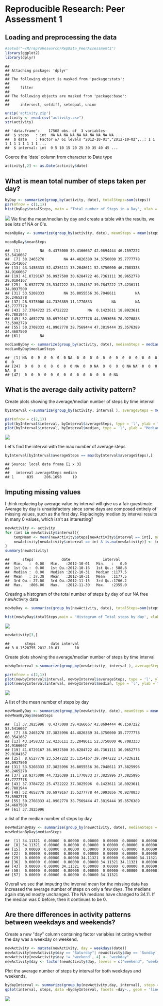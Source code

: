 # Reproducible Research: Peer Assessment 1


## Loading and preprocessing the data

```r
#setwd("~/R/reproResearch/RepData_PeerAssessment1")
library(ggplot2)
library(dplyr)
```

```
## 
## Attaching package: 'dplyr'
## 
## The following object is masked from 'package:stats':
## 
##     filter
## 
## The following objects are masked from 'package:base':
## 
##     intersect, setdiff, setequal, union
```

```r
unzip('activity.zip')
activity <- read.csv("activity.csv")
str(activity)
```

```
## 'data.frame':	17568 obs. of  3 variables:
##  $ steps   : int  NA NA NA NA NA NA NA NA NA NA ...
##  $ date    : Factor w/ 61 levels "2012-10-01","2012-10-02",..: 1 1 1 1 1 1 1 1 1 1 ...
##  $ interval: int  0 5 10 15 20 25 30 35 40 45 ...
```
Coerce the 'date' column from character to Date type

```r
activity[,2] <- as.Date(activity$date)
```

## What is mean total number of steps taken per day?

```r
byDay <- summarize(group_by(activity, date), totalSteps=sum(steps))
par(mfrow = c(1,1))
hist(byDay$totalSteps, main = "Total number of Steps in a Day", xlab = "Steps in a day")
```

![](PA1_template_files/figure-html/unnamed-chunk-3-1.png) 
We find the mean/median by day and create a table with the results, we see lots of NA or 0's.


```r
meanByDay <- summarize(group_by(activity, date), meanSteps = mean(steps)) 
 
meanByDay$meanSteps
```

```
##  [1]         NA  0.4375000 39.4166667 42.0694444 46.1597222 53.5416667
##  [7] 38.2465278         NA 44.4826389 34.3750000 35.7777778 60.3541667
## [13] 43.1458333 52.4236111 35.2048611 52.3750000 46.7083333 34.9166667
## [19] 41.0729167 36.0937500 30.6284722 46.7361111 30.9652778 29.0104167
## [25]  8.6527778 23.5347222 35.1354167 39.7847222 17.4236111 34.0937500
## [31] 53.5208333         NA 36.8055556 36.7048611         NA 36.2465278
## [37] 28.9375000 44.7326389 11.1770833         NA         NA 43.7777778
## [43] 37.3784722 25.4722222         NA  0.1423611 18.8923611 49.7881944
## [49] 52.4652778 30.6979167 15.5277778 44.3993056 70.9270833 73.5902778
## [55] 50.2708333 41.0902778 38.7569444 47.3819444 35.3576389 24.4687500
## [61]         NA
```


```r
medianByDay <- summarize(group_by(activity, date), medianSteps = median(steps))
medianByDay$medianSteps
```

```
##  [1] NA  0  0  0  0  0  0 NA  0  0  0  0  0  0  0  0  0  0  0  0  0  0  0
## [24]  0  0  0  0  0  0  0  0 NA  0  0 NA  0  0  0  0 NA NA  0  0  0 NA  0
## [47]  0  0  0  0  0  0  0  0  0  0  0  0  0  0 NA
```

## What is the average daily activity pattern?
Create plots showing the average/median number of steps by time interval

```r
byInterval <-summarize(group_by(activity, interval ), averageSteps = mean(steps, na.rm = T), median = median(steps, na.rm = T))

par(mfrow = c(2,1))
plot(byInterval$interval, byInterval$averageSteps, type = 'l', ylab = "Mean number of Steps", xlab = "Time interval")
plot(byInterval$interval, byInterval$median, type = 'l', ylab = "Median number of Steps", xlab = "Time interval")
```

![](PA1_template_files/figure-html/unnamed-chunk-6-1.png) 

Let's find the interval with the max number of average steps

```r
byInterval[byInterval$averageSteps == max(byInterval$averageSteps),]
```

```
## Source: local data frame [1 x 3]
## 
##   interval averageSteps median
## 1      835     206.1698     19
```


## Imputing missing values
I think replacing by average value by interval will give us a fair guestimate.  Average by day is unsatisfactory since some days are composed entirely of missing values, such as the first day.  Replacingby median by interval results in many 0 values, which 
isn't as interesting?


```r
newActivity <- activity
for (int in newActivity$interval){
    tempMean <- mean(newActivity$steps[newActivity$interval == int], na.rm=T)
    newActivity[newActivity$interval == int & is.na(newActivity)] <- tempMean
}
summary(newActivity)
```

```
##      steps             date               interval     
##  Min.   :  0.00   Min.   :2012-10-01   Min.   :   0.0  
##  1st Qu.:  0.00   1st Qu.:2012-10-16   1st Qu.: 588.8  
##  Median :  0.00   Median :2012-10-31   Median :1177.5  
##  Mean   : 37.38   Mean   :2012-10-31   Mean   :1177.5  
##  3rd Qu.: 27.00   3rd Qu.:2012-11-15   3rd Qu.:1766.2  
##  Max.   :806.00   Max.   :2012-11-30   Max.   :2355.0
```

Creating a histogram of the total number of steps by day of our NA free newActivity data

```r
newbyDay <- summarize(group_by(newActivity, date), totalSteps=sum(steps))

hist(newbyDay$totalSteps,main = 'Histogram of Total steps by day', xlab = "Total step by day")
```

![](PA1_template_files/figure-html/unnamed-chunk-9-1.png) 

```r
newActivity[3,]
```

```
##       steps       date interval
## 3 0.1320755 2012-10-01       10
```


Create plots showing the average/median number of steps by time interval

```r
newbyInterval <-summarize(group_by(newActivity, interval ), averageSteps = mean(steps, na.rm = T), median = median(steps, na.rm = T))

par(mfrow = c(2,1))
plot(newbyInterval$interval, newbyInterval$averageSteps, type = 'l', ylab = "Mean number of Steps", xlab = "Time interval")
plot(newbyInterval$interval, newbyInterval$median, type = 'l', ylab = "Median number of Steps", xlab = "Time interval")
```

![](PA1_template_files/figure-html/unnamed-chunk-10-1.png) 


A list of the mean number of steps by day

```r
newMeanByDay <- summarize(group_by(newActivity, date), meanSteps = mean(steps)) 
newMeanByDay$meanSteps
```

```
##  [1] 37.3825996  0.4375000 39.4166667 42.0694444 46.1597222 53.5416667
##  [7] 38.2465278 37.3825996 44.4826389 34.3750000 35.7777778 60.3541667
## [13] 43.1458333 52.4236111 35.2048611 52.3750000 46.7083333 34.9166667
## [19] 41.0729167 36.0937500 30.6284722 46.7361111 30.9652778 29.0104167
## [25]  8.6527778 23.5347222 35.1354167 39.7847222 17.4236111 34.0937500
## [31] 53.5208333 37.3825996 36.8055556 36.7048611 37.3825996 36.2465278
## [37] 28.9375000 44.7326389 11.1770833 37.3825996 37.3825996 43.7777778
## [43] 37.3784722 25.4722222 37.3825996  0.1423611 18.8923611 49.7881944
## [49] 52.4652778 30.6979167 15.5277778 44.3993056 70.9270833 73.5902778
## [55] 50.2708333 41.0902778 38.7569444 47.3819444 35.3576389 24.4687500
## [61] 37.3825996
```

a list of the median number of steps by day

```r
newMedianByDay <- summarize(group_by(newActivity, date), medianSteps = median(steps))
newMedianByDay$medianSteps
```

```
##  [1] 34.11321  0.00000  0.00000  0.00000  0.00000  0.00000  0.00000
##  [8] 34.11321  0.00000  0.00000  0.00000  0.00000  0.00000  0.00000
## [15]  0.00000  0.00000  0.00000  0.00000  0.00000  0.00000  0.00000
## [22]  0.00000  0.00000  0.00000  0.00000  0.00000  0.00000  0.00000
## [29]  0.00000  0.00000  0.00000 34.11321  0.00000  0.00000 34.11321
## [36]  0.00000  0.00000  0.00000  0.00000 34.11321 34.11321  0.00000
## [43]  0.00000  0.00000 34.11321  0.00000  0.00000  0.00000  0.00000
## [50]  0.00000  0.00000  0.00000  0.00000  0.00000  0.00000  0.00000
## [57]  0.00000  0.00000  0.00000  0.00000 34.11321
```


Overall we see that imputing the inverval mean for the missing data has increased the average number of steps on only a few days.
The medians again stayed mostly unchanged.  The NA medians have changed to 34.11.  If the median was 0 before, then it continues to be 0.



## Are there differences in activity patterns between weekdays and weekends?
Create a new "day" column containing factor variables inticating whether the day was a weekday or weekend.


```r
newActivity <- mutate(newActivity, day = weekdays(date))
newActivity[newActivity$day == "Saturday"| newActivity$day == 'Sunday',4] <- 'weekend'
newActivity[newActivity$day != 'weekend', 4] <- "weekday"
newActivity$day <- factor(newActivity$day, levels = c("weekend", "weekday"))
```

Plot the average number of steps by interval for both weekdays and weekends.


```r
bydayInterval <- summarize(group_by(newActivity,day, interval), steps = mean(steps))
qplot(interval, steps, data =bydayInterval, facets =day~., geom = 'line' )
```

![](PA1_template_files/figure-html/unnamed-chunk-14-1.png) 
